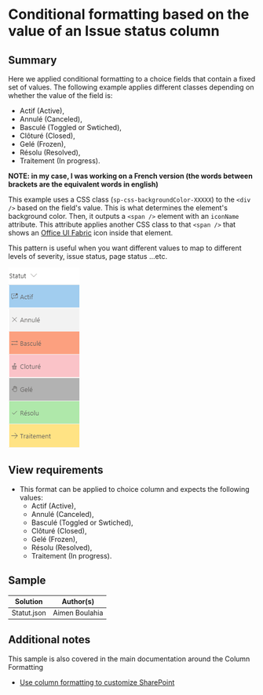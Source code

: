 # Conditional formatting based on the value of an Issue status column

## Summary
Here we applied conditional formatting to a choice fields that contain a fixed set of values. The following example applies different classes depending on whether the value of the field is:
  - Actif (Active), 
  - Annulé (Canceled),
  - Basculé (Toggled or Swtiched),
  - Clôturé (Closed),
  - Gelé (Frozen),
  - Résolu (Resolved),
  - Traitement (In progress).

**NOTE: in my case, I was working on a French version (the words between brackets are the equivalent words in english)**

This example uses a CSS class (`sp-css-backgroundColor-XXXXX`) to the  `<div />` based on the field's value. This is what determines the element's background color. Then, it outputs a `<span />` element with an `iconName` attribute. This attribute applies another CSS class to that `<span />` that shows an [Office UI Fabric](https://dev.office.com/fabric#/) icon inside that element.

This pattern is useful when you want different values to map to different levels of severity, issue status, page status ...etc. 

![screenshot of the sample](./screenshot.PNG)

## View requirements
- This format can be applied to choice column and expects the following values:
  - Actif (Active), 
  - Annulé (Canceled),
  - Basculé (Toggled or Swtiched),
  - Clôturé (Closed),
  - Gelé (Frozen),
  - Résolu (Resolved),
  - Traitement (In progress).

## Sample

Solution|Author(s)
--------|---------
Statut.json | Aimen Boulahia



## Additional notes
This sample is also covered in the main documentation around the Column Formatting

- [Use column formatting to customize SharePoint](https://docs.microsoft.com/en-us/sharepoint/dev/declarative-customization/column-formatting)

